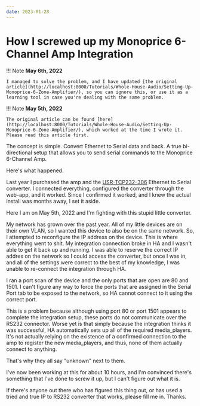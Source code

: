 ```yaml
---
date: 2023-01-28
---
```


# How I screwed up my Monoprice 6-Channel Amp Integration
!!! Note
    **May 6th, 2022**

    I managed to solve the problem, and I have updated [the original article](http://localhost:8000/Tutorials/Whole-House-Audio/Setting-Up-Monoprice-6-Zone-Amplifier/), so you can ignore this, or use it as a learning tool in case you're dealing with the same problem.

!!! Note
    **May 5th, 2022**
    
    The original article can be found [here](http://localhost:8000/Tutorials/Whole-House-Audio/Setting-Up-Monoprice-6-Zone-Amplifier/), which worked at the time I wrote it.  Please read this article first.



The concept is simple.  Convert Ethernet to Serial data and back.  A true bi-directional setup that allows you to send serial commands to the Monoprice 6-Channel Amp.

Here's what happened.

Last year I purchased the amp and the [USR-TCP232-306](https://www.amazon.com/USR-TCP232-306-Serial-Ethernet-Device-Server/dp/B07G5P4CPR) Ethernet to Serial converter.  I connected everything, configured the converter through the web-app, and it worked.  Since I confirmed it worked, and I knew the actual install was months away, I set it aside.

Here I am on May 5th, 2022 and I'm fighting with this stupid little converter.

My network has grown over the past year.  All of my little devices are on their own VLAN, so I wanted this device to also be on the same network.  So, I attempted to reconfigure the IP address on the device.  This is where everything went to shit.  My integration connection broke in HA and I wasn't able to get it back up and running.  I was able to reserve the correct IP addres on the network so I could access the converter, but once I was in, and all of the settings were correct to the best of my knowledge, I was unable to re-connect the integration through HA.

I ran a port scan of the device and the only ports that are open are 80 and 1501.  I can't figure any way to force the ports that are assigned in the Serial Port tab to be exposed to the network, so HA cannot connect to it using the correct port.

This is a problem because although using port 80 or port 1501 appears to complete the integration setup, these ports do not communicate over the RS232 connector.  Worse yet is that simply because the integration thinks it was successful, HA automatically sets up all of the required media_players.  It's not actually relying on the existence of a confirmed connection to the amp to register the new media_players, and thus, none of them actually connect to anything.

That's why they all say "unknown" next to them.

I've now been working at this for about 10 hours, and I'm convinced there's something that I've done to screw it up, but I can't figure out what it is.

If there's anyone out there who has figured this thing out, or has used a tried and true IP to RS232 converter that works, please fill me in.  Thanks.